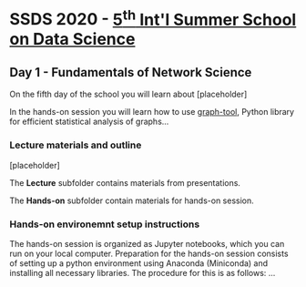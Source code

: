 # SSDS 2020  - [5<sup>th</sup> Int'l Summer School on Data Science](https://sites.google.com/view/ssdatascience2020)

## Day 1 - Fundamentals of Network Science

On the fifth day of the school you will learn about
[placeholder]

In the hands-on session you will learn how to use [graph-tool](https://graph-tool.skewed.de/), Python library for efficient statistical analysis of graphs...



### Lecture materials and outline

[placeholder]


The **Lecture** subfolder contains materials from presentations.

The **Hands-on** subfolder contain materials for hands-on session.

### Hands-on environemnt setup instructions

The hands-on session is organized as Jupyter notebooks, which you can run on your local computer.
Preparation for the hands-on session consists of setting up a python environment using Anaconda (Miniconda) and installing all necessary libraries. 
The procedure for this is as follows: ...
